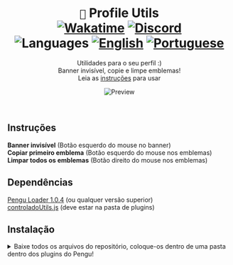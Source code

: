 <div align="center">

# `🐧` Profile Utils <br> [![Wakatime](https://wakatime.com/badge/github/controlado/profile-utils.svg)](https://wakatime.com/@programador/projects/snnjttiady) [![Discord](https://img.shields.io/badge/Discord-%235865F2.svg?style=flat&logo=discord&logoColor=white&color=blue)](https://discordapp.com/users/854886148455399436) <br> ![Languages](https://img.shields.io/badge/Documentation-gray) [![English](https://img.shields.io/badge/-English-blue)](README.md) [![Portuguese](https://img.shields.io/badge/-Português%20Brasileiro-blue)](README.br.md)

Utilidades para o seu perfil :) <br>
Banner invisível, copie e limpe emblemas! <br>
Leia as [instruções](#instruções) para usar

![Preview](https://github.com/controlado/profile-utils/assets/71716568/8afff03a-8e72-4603-ac1a-a2497f48e299)

</div>
<br>

## Instruções

**Banner invisível** (Botão esquerdo do mouse no banner) <br>
**Copiar primeiro emblema** (Botão esquerdo do mouse nos emblemas) <br>
**Limpar todos os emblemas** (Botão direito do mouse nos emblemas)

## Dependências

[Pengu Loader 1.0.4](https://github.com/PenguLoader/PenguLoader) (ou qualquer versão superior) <br>
[controladoUtils.js](https://github.com/controlado/pengu-plugins/blob/master/controladoUtils.js) (deve estar na pasta de plugins)

## Instalação

<details>
  <summary> Baixe todos os arquivos do repositório, coloque-os dentro de uma pasta dentro dos plugins do Pengu! </summary>
  <img src="https://github.com/controlado/auto-champion-select/assets/71716568/393d69bf-1af9-4f43-8d8a-07f6f32df118" width="750" />
</details>
